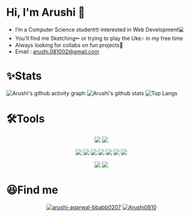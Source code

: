 # Hi, I'm Arushi 👋

- I’m a Computer Science student🤓 interested in Web Development💻
- You'll find me Sketching✏ or trying to play the Uke🎶 in my free time
- Always looking for collabs on fun projects🙌
- Email : arushi.081002@gmail.com

# ✨Stats

![Arushi's github activity graph](https://activity-graph.herokuapp.com/graph?username=Arushi0810&theme=material-palenight)
![Arushi's github stats](https://github-readme-stats.vercel.app/api?username=Arushi0810&show_icons=true&theme=tokyonight)
![Top Langs](https://github-readme-stats.vercel.app/api/top-langs/?username=anuraghazra&layout=compact)

# 🛠Tools
<p align="center">
 <img src="https://img.shields.io/badge/c-%2300599C.svg?style=for-the-badge&logo=c&logoColor=white"/>
 <img src ="https://img.shields.io/badge/c++-%2300599C.svg?style=for-the-badge&logo=c%2B%2B&logoColor=white)"/>
</p>

<p align = "center">
  <img src = "https://img.shields.io/badge/html5-%23E34F26.svg?style=for-the-badge&logo=html5&logoColor=white"/>
  <img src = "https://img.shields.io/badge/css3-%231572B6.svg?style=for-the-badge&logo=css3&logoColor=white"/>
  <img src = "https://img.shields.io/badge/javascript-%23323330.svg?style=for-the-badge&logo=javascript&logoColor=%23F7DF1E"/>
  <img src = "https://img.shields.io/badge/bootstrap-%23563D7C.svg?style=for-the-badge&logo=bootstrap&logoColor=white"/>
  <img src = "https://img.shields.io/badge/express.js-%23404d59.svg?style=for-the-badge&logo=express&logoColor=%2361DAFB"/>
  <img src = "https://img.shields.io/badge/jquery-%230769AD.svg?style=for-the-badge&logo=jquery&logoColor=white"/>
  <img src = "https://img.shields.io/badge/node.js-6DA55F?style=for-the-badge&logo=node.js&logoColor=white"/>
</p>

<p align = "center">
  <img src = "https://img.shields.io/badge/dart-%230175C2.svg?style=for-the-badge&logo=dart&logoColor=white"/>
  <img src = "https://img.shields.io/badge/Flutter-%2302569B.svg?style=for-the-badge&logo=Flutter&logoColor=white"/>
</p>

# 😆Find me
<p align="center">
<a href="https://linkedin.com/in/arushi-agarwal-bbabb0207" target="blank"><img align="center" src="https://img.shields.io/badge/LinkedIn-0077B5?style=for-the-badge&logo=linkedin&logoColor=white" alt="arushi-agarwal-bbabb0207" /></a>
<a href="https://github.com/Arushi0810" target="blank"><img align="center" src="https://img.shields.io/badge/GitHub-100000?style=for-the-badge&logo=github&logoColor=white" alt="Arushi0810" /></a>
</p>
